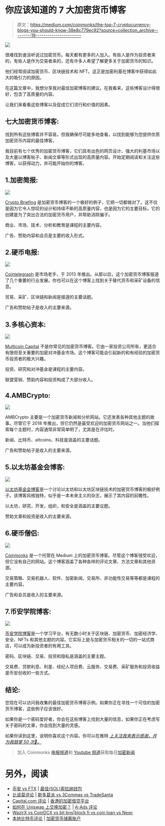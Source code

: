 # 你应该知道的 7 大加密货币博客

> 原文：<https://medium.com/coinmonks/the-top-7-cryptocurrency-blogs-you-should-know-38e8c779ec92?source=collection_archive---------19----------------------->

![](img/f96c4025939d9cd61270d30a970e21be.png)

很难找到谁没听说过加密货币。每天都有更多的人加入。有些人是作为投资者来的，有些人是作为交易者来的，还有许多人希望了解更多关于加密货币的知识。

他们经常阅读加密货币、区块链技术和 NFT。这正是加密利基在博客中获得如此大的吸引力的原因。

在这篇文章中，我想分享我对最佳加密博客的建议。在我看来，这些博客设计得很好，包含了高质量的内容。

让我们来看看这些博客以及促成它们流行和价值的因素。

## 七大加密货币博客:

找到所有这些博客并不容易，但我确保尽可能多地查看，以找到能够为您提供优质加密货币内容的最佳博客。

我目前有七个优秀的加密货币博客，它们具有出色的网页设计、强大的利基市场以及大量以博客帖子、新闻文章等形式出现的高质量内容。开始定期阅读和关注这些博客，以获得动力，并可能开始你的博客。

## 1.加密简报:

![](img/f06b1c9a14a7b08c8484796d46f82468.png)

[Crypto Briefing](https://cryptobriefing.com/) 是加密货币博客的一个极好的例子，它把一切都做对了。这不仅是因为它令人惊叹的设计和持续不断的高质量内容，也是因为它的主要目标。它的创建是为了突出合法的加密货币用户，并帮助消除骗子。

商业、市场、技术、分析和教育是课程的主要内容。

广告、赞助内容和会员是主要的收入形式。

## 2.硬币电报:

![](img/f418a8cf4084c4e68a015623564f5e35.png)

[Cointelegraph](https://cointelegraph.com/) 是市场老手，于 2013 年推出。从那以后，这个加密货币博客报道了几个重要的行业发展。你也可以在这个博客上找到关于替代货币和采矿设备的信息。

贸易、采矿、区块链和新闻是报道的主要话题。

广告和赞助帖子是收入的主要来源。

## 3.多核心资本:

![](img/529005e99ecc74c944157a90f6cee21a.png)

[Multicoin Capital](https://multicoin.capital/) 不是你常见的加密货币博客。它由一家投资公司所有，更适合有限但至关重要的加密对冲基金市场。这个博客可能会引起新的和有经验的加密货币投资者的极大兴趣。

投资、研究和对冲基金是课程的主要内容。

联盟营销、赞助内容和投资构成了大部分收入。

## 4.AMBCrypto:

![](img/5e5e16ffa5b55d7674a325ab5819c908.png)

AMBCrypto 主要是一个加密货币新闻和分析网站。它还发表各种其他主题的故事。尽管它于 2018 年推出，但它仍然是最受欢迎的加密货币网站之一。当他们探索每个主题时，内容通常非常简单明了，尤其是在评估时。

新闻、比特币、altcoins、科技是涵盖的主要话题。

广告和赞助帖子是收入的主要来源。

## 5.以太坊基金会博客:

![](img/3520d590b24e39f2ec1f4182938c5384.png)

[以太坊基金会博客](https://blog.ethereum.org/)是一个讨论以太坊和以太坊区块链技术的加密货币博客的极好例子。该博客风格独特，似乎是一本未来主义的杂志，展示了其内容的前瞻性。

以太坊，研究，开发，组织，和安全是涵盖的主要议题。

赞助文章和投资是收入的主要来源。

## 6.硬币僧侣:

![](img/31e8452ddfde26e3f4b3a43f8a6334b4.png)

[Coinmonks](https://medium.com/coinmonks) 是一个托管在 Medium 上的加密货币博客。尽管这个博客很受欢迎，但它没有自己的网站。这个博客涵盖了各种各样的评论文章、方法文章和其他资源。

交易策略、交易机器人、软件、加密新闻、交易所、非功能性交易等等都是课程的主要内容。

广告和会员是收入的主要来源。

## 7.币安学院博客:

![](img/18a84c4ac4b734c4b0c4893b32501a4a.png)

[币安学院博客](https://www.binance.com/en/blog/all/start-here-binance-academy-your-way-421499824684901086)是一个学习平台，有无数小时关于区块链、加密货币、加密经济学、安全、NFTs 和其他主题的内容。它实际上是与加密货币相关的一切的一站式商店，可以成为新投资者的有用工具。

密码、区块链、交易、投资和隐私是涵盖的主要主题。

交易费、贷款利息、利差、经纪人项目费、云服务、交易费、采矿服务和投资收益是币安创收的一些方式。

## 结论:

您现在可以访问我收集的最佳加密货币博客示例。如果你正在寻找一个可信的加密货币博客，这些例子应该很好。

如果你是一个密码爱好者，你会在这些博客上找到大量的信息，如果你正在考虑写关于密码的文章，你会找到大量的灵感。

如果你读到这里，说明你喜欢这个内容。你可以在推特 [*上关注我来表示感谢，并为我鼓掌 50 次👏。*](http://twitter.com/bukzofWakanda)

> 加入 Coinmonks [电报频道](https://t.me/coincodecap)和 [Youtube 频道](https://www.youtube.com/c/coinmonks/videos)获取每日[加密新闻](http://coincodecap.com/)

# 另外，阅读

*   [币安 vs FTX](https://coincodecap.com/binance-vs-ftx) | [最佳(SOL)索拉纳钱包](https://coincodecap.com/solana-wallets)
*   [比诺莫评论](https://coincodecap.com/binomo-review) | [斯多葛派 vs 3Commas vs TradeSanta](https://coincodecap.com/stoic-vs-3commas-vs-tradesanta)
*   [Capital.com 评论](https://coincodecap.com/capital-com-review) | [香港的加密借贷平台](https://coincodecap.com/crypto-lending-hong-kong)
*   [如何在 Uniswap 上交换加密？](https://coincodecap.com/swap-crypto-on-uniswap) | [A-Ads 评论](https://coincodecap.com/a-ads-review)
*   [WazirX vs CoinDCX vs bit bns](/coinmonks/wazirx-vs-coindcx-vs-bitbns-149f4f19a2f1)|[block fi vs coin loan vs Nexo](/coinmonks/blockfi-vs-coinloan-vs-nexo-cb624635230d)
*   [本地比特币评论](/coinmonks/localbitcoins-review-6cc001c6ed56) | [加密货币储蓄账户](https://coincodecap.com/cryptocurrency-savings-accounts)